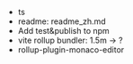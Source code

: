 - ts
- readme: readme_zh.md
- Add test&publish to npm
- vite rollup bundler: 1.5m -> ?
- rollup-plugin-monaco-editor
